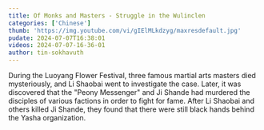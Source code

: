 ```yaml
---
title: Of Monks and Masters - Struggle in the Wulinclen
categories: ['Chinese']
thumb: 'https://img.youtube.com/vi/gIElMLkdzyg/maxresdefault.jpg'
pudate: 2024-07-07T16:38:01
videos: 2024-07-07-16-36-01
author: tin-sokhavuth
---
```

During the Luoyang Flower Festival, three famous martial arts masters died mysteriously, and Li Shaobai went to investigate the case. Later, it was discovered that the "Peony Messenger" and Ji Shande had murdered the disciples of various factions in order to fight for fame. After Li Shaobai and others killed Ji Shande, they found that there were still black hands behind the Yasha organization.